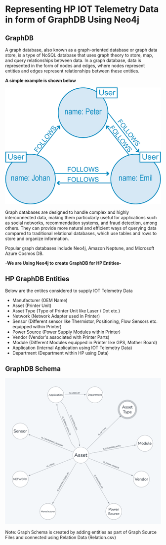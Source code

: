 # Representing HP IOT Telemetry Data in form of GraphDB Using Neo4j

## GraphDB

A graph database, also known as a graph-oriented database or graph data store, is a type of NoSQL database that uses graph theory to store, map, and query relationships between data. In a graph database, data is represented in the form of nodes and edges, where nodes represent entities and edges represent relationships between these entities.

**A simple example is shown below**

![alt text](https://github.com/vprawin/GraphDB/blob/main/Image%20Source/graphdb_example.png)


Graph databases are designed to handle complex and highly interconnected data, making them particularly useful for applications such as social networks, recommendation systems, and fraud detection, among others. They can provide more natural and efficient ways of querying data compared to traditional relational databases, which use tables and rows to store and organize information.

Popular graph databases include Neo4j, Amazon Neptune, and Microsoft Azure Cosmos DB.

**-We are Using Neo4j to create GraphDB for HP Entities-**


## HP GraphDB Entities

Below are the entites considered to supply IOT Telemetry Data
- Manufacturer (OEM Name)
- Asset (Printer Unit)
- Asset Type (Type of Printer Unit like Laser / Dot etc.)
- Network (Network Adapter used in Printer)
- Sensor (Different sensor like Thermistor, Positioning, Flow Sensors etc. equipped within Printer)
- Power Source (Power Supply Modules within Printer)
- Vendor (Vendor's associated with Printer Parts)
- Module (Different Modules equipped in Printer like GPS, Mother Board)
- Application (Internal Application using IOT Telemetry Data)
- Department (Department within HP using Data)


## GraphDB Schema 

![alt text](https://github.com/vprawin/GraphDB/blob/main/Image%20Source/Graph%20Schema.png)

Note: Graph Schema is created by adding entities as part of Graph Source Files and connected using Relation Data (Relation.csv)
